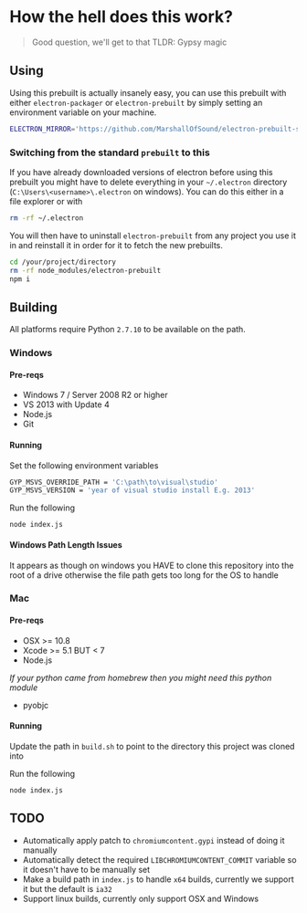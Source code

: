 # How the hell does this work?

> Good question, we'll get to that
> TLDR: Gypsy magic

## Using

Using this prebuilt is actually insanely easy, you can use this prebuilt with either `electron-packager` or `electron-prebuilt` by simply setting an environment variable on your machine.

```bash
ELECTRON_MIRROR='https://github.com/MarshallOfSound/electron-prebuilt-safe/releases/download/v'
```

### Switching from the standard `prebuilt` to this

If you have already downloaded versions of electron before using this prebuilt you might have to delete everything in your `~/.electron` directory (`C:\Users\<username>\.electron` on windows).  You can do this either in a file explorer or with
```bash
rm -rf ~/.electron
```

You will then have to uninstall `electron-prebuilt` from any project you use it in and reinstall it in order for it to fetch the new prebuilts.

```bash
cd /your/project/directory
rm -rf node_modules/electron-prebuilt
npm i
```

## Building

All platforms require Python `2.7.10` to be available on the path.

### Windows

#### Pre-reqs
* Windows 7 / Server 2008 R2 or higher
* VS 2013 with Update 4
* Node.js
* Git

#### Running
Set the following environment variables

```bash
GYP_MSVS_OVERRIDE_PATH = 'C:\path\to\visual\studio'
GYP_MSVS_VERSION = 'year of visual studio install E.g. 2013'
```

Run the following

```
node index.js
```

#### Windows Path Length Issues
It appears as though on windows you HAVE to clone this repository into the root of a drive otherwise the file path gets too long for the OS to handle

### Mac

#### Pre-reqs
* OSX >= 10.8
* Xcode >= 5.1 BUT < 7
* Node.js

*If your python came from homebrew then you might need this python module*
* pyobjc

#### Running
Update the path in `build.sh` to point to the directory this project was cloned into

Run the following

```
node index.js
```

## TODO

* Automatically apply patch to `chromiumcontent.gypi` instead of doing it manually
* Automatically detect the required `LIBCHROMIUMCONTENT_COMMIT` variable so it doesn't have to be manually set
* Make a build path in `index.js` to handle `x64` builds, currently we support it but the default is `ia32`
* Support linux builds, currently only support OSX and Windows
